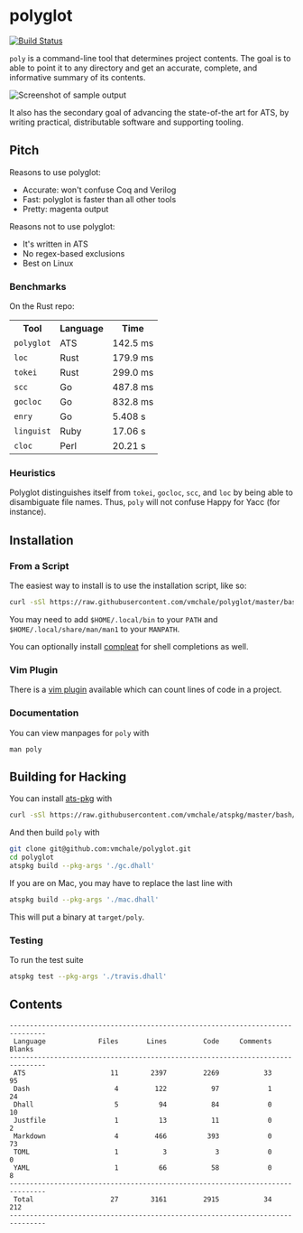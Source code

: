 # polyglot

[![Build Status](https://travis-ci.org/vmchale/polyglot.svg?branch=master)](https://travis-ci.org/vmchale/polyglot)

`poly` is a command-line tool that determines project contents.
The goal is to able to point it to any directory and get an accurate,
complete, and informative summary of its contents.

<img alt="Screenshot of sample output" src=https://github.com/vmchale/polyglot/raw/master/screenshot.png>

It also has the secondary goal of advancing the state-of-the art for ATS, by
writing practical, distributable software and supporting tooling.

## Pitch

Reasons to use polyglot:

  * Accurate: won't confuse Coq and Verilog
  * Fast: polyglot is faster than all other tools
  * Pretty: magenta output

Reasons not to use polyglot:

  * It's written in ATS
  * No regex-based exclusions
  * Best on Linux

### Benchmarks

On the Rust repo:

<table>
  <tr>
    <th>Tool</th>
    <th>Language</th>
    <th>Time</th>
  </tr>
  <tr>
    <td><code>polyglot</code></td>
    <td>ATS</td>
    <td>142.5 ms</td>
  </tr>
  <tr>
    <td><code>loc</code></td>
    <td>Rust</td>
    <td>179.9 ms</td>
  </tr>
  <tr>
    <td><code>tokei</code></td>
    <td>Rust</td>
    <td>299.0 ms</td>
  </tr>
  <tr>
    <td><code>scc</code></td>
    <td>Go</td>
    <td>487.8 ms</td>
  </tr>
  <tr>
    <td><code>gocloc</code></td>
    <td>Go</td>
    <td>832.8 ms</td>
  </tr>
  <tr>
    <td><code>enry</code></td>
    <td>Go</td>
    <td>5.408 s</td>
  </tr>
  <tr>
    <td><code>linguist</code></td>
    <td>Ruby</td>
    <td>17.06 s</td>
  </tr>
  <tr>
    <td><code>cloc</code></td>
    <td>Perl</td>
    <td>20.21 s</td>
  </tr>
</table>

### Heuristics

Polyglot distinguishes itself from `tokei`, `gocloc`, `scc`, and `loc` by being able to disambiguate file names.
Thus, `poly` will not confuse Happy for Yacc (for instance).

## Installation

### From a Script

The easiest way to install is to use the installation script, like so:

```bash
curl -sSl https://raw.githubusercontent.com/vmchale/polyglot/master/bash/install.sh | sh -s
```

You may need to add `$HOME/.local/bin` to your `PATH` and
`$HOME/.local/share/man/man1` to your `MANPATH`.

You can optionally install [compleat](https://github.com/mbrubeck/compleat) for
shell completions as well.

### Vim Plugin

There is a [vim plugin](https://github.com/vmchale/polyglot-vim) available which
can count lines of code in a project.

### Documentation

You can view manpages for `poly` with

```
man poly
```

## Building for Hacking

You can install [ats-pkg](http://hackage.haskell.org/package/ats-pkg)
with

```bash
curl -sSl https://raw.githubusercontent.com/vmchale/atspkg/master/bash/install.sh | bash -s
```

And then build `poly` with

```bash
git clone git@github.com:vmchale/polyglot.git
cd polyglot
atspkg build --pkg-args './gc.dhall'
```

If you are on Mac, you may have to replace the last line with

```bash
atspkg build --pkg-args './mac.dhall'
```

This will put a binary at `target/poly`.

### Testing

To run the test suite

```bash
atspkg test --pkg-args './travis.dhall'
```

## Contents

```
-------------------------------------------------------------------------------
 Language             Files       Lines         Code     Comments       Blanks
-------------------------------------------------------------------------------
 ATS                     11        2397         2269           33           95
 Dash                     4         122           97            1           24
 Dhall                    5          94           84            0           10
 Justfile                 1          13           11            0            2
 Markdown                 4         466          393            0           73
 TOML                     1           3            3            0            0
 YAML                     1          66           58            0            8
-------------------------------------------------------------------------------
 Total                   27        3161         2915           34          212
-------------------------------------------------------------------------------
```

